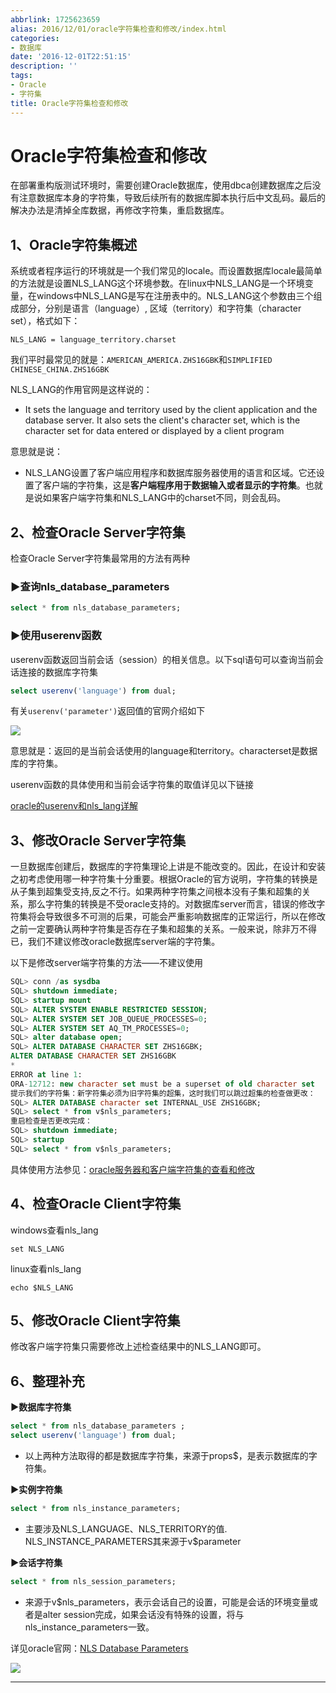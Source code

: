 ```yaml
---
abbrlink: 1725623659
alias: 2016/12/01/oracle字符集检查和修改/index.html
categories:
- 数据库
date: '2016-12-01T22:51:15'
description: ''
tags:
- Oracle
- 字符集
title: Oracle字符集检查和修改
---
```









# Oracle字符集检查和修改

在部署重构版测试环境时，需要创建Oracle数据库，使用dbca创建数据库之后没有注意数据库本身的字符集，导致后续所有的数据库脚本执行后中文乱码。最后的解决办法是清掉全库数据，再修改字符集，重启数据库。

## 1、Oracle字符集概述

系统或者程序运行的环境就是一个我们常见的locale。而设置数据库locale最简单的方法就是设置NLS_LANG这个环境参数。在linux中NLS_LANG是一个环境变量，在windows中NLS_LANG是写在注册表中的。NLS_LANG这个参数由三个组成部分，分别是语言（language）, 区域（territory）和字符集（character set），格式如下：

```shell
NLS_LANG = language_territory.charset
```

我们平时最常见的就是：`AMERICAN_AMERICA.ZHS16GBK`和`SIMPLIFIED CHINESE_CHINA.ZHS16GBK`

NLS_LANG的作用官网是这样说的：

- It sets the language and territory used by the client application and the database server. It also sets the client's character set, which is the character set for data entered or displayed by a client program

<!--more-->

意思就是说：

- NLS_LANG设置了客户端应用程序和数据库服务器使用的语言和区域。它还设置了客户端的字符集，这是**客户端程序用于数据输入或者显示的字符集**。也就是说如果客户端字符集和NLS_LANG中的charset不同，则会乱码。

## 2、检查Oracle Server字符集

检查Oracle Server字符集最常用的方法有两种

### ▶查询nls_database_parameters

```sql
select * from nls_database_parameters;
```

### ▶使用userenv函数

userenv函数返回当前会话（session）的相关信息。以下sql语句可以查询当前会话连接的数据库字符集

```sql
select userenv('language') from dual;
```

有关`userenv('parameter')`返回值的官网介绍如下

![](https://flowsnow.oss-cn-shanghai.aliyuncs.com/history/image/oracle/2016-11-29_194757.jpg)

意思就是：返回的是当前会话使用的language和territory。characterset是数据库的字符集。

userenv函数的具体使用和当前会话字符集的取值详见以下链接

[oracle的userenv和nls_lang详解][1]

## 3、修改Oracle Server字符集

一旦数据库创建后，数据库的字符集理论上讲是不能改变的。因此，在设计和安装之初考虑使用哪一种字符集十分重要。根据Oracle的官方说明，字符集的转换是从子集到超集受支持,反之不行。如果两种字符集之间根本没有子集和超集的关系，那么字符集的转换是不受oracle支持的。对数据库server而言，错误的修改字符集将会导致很多不可测的后果，可能会严重影响数据库的正常运行，所以在修改之前一定要确认两种字符集是否存在子集和超集的关系。一般来说，除非万不得已，我们不建议修改oracle数据库server端的字符集。

以下是修改server端字符集的方法——不建议使用

```sql
SQL> conn /as sysdba 
SQL> shutdown immediate; 
SQL> startup mount 
SQL> ALTER SYSTEM ENABLE RESTRICTED SESSION; 
SQL> ALTER SYSTEM SET JOB_QUEUE_PROCESSES=0; 
SQL> ALTER SYSTEM SET AQ_TM_PROCESSES=0; 
SQL> alter database open; 
SQL> ALTER DATABASE CHARACTER SET ZHS16GBK; 
ALTER DATABASE CHARACTER SET ZHS16GBK 
* 
ERROR at line 1: 
ORA-12712: new character set must be a superset of old character set 
提示我们的字符集：新字符集必须为旧字符集的超集，这时我们可以跳过超集的检查做更改： 
SQL> ALTER DATABASE character set INTERNAL_USE ZHS16GBK; 
SQL> select * from v$nls_parameters; 
重启检查是否更改完成： 
SQL> shutdown immediate;  
SQL> startup 
SQL> select * from v$nls_parameters; 
```

具体使用方法参见：[oracle服务器和客户端字符集的查看和修改][2]

## 4、检查Oracle Client字符集

windows查看nls_lang

```shell
set NLS_LANG
```

linux查看nls_lang

```shell
echo $NLS_LANG
```

## 5、修改Oracle Client字符集

修改客户端字符集只需要修改上述检查结果中的NLS_LANG即可。

## 6、整理补充 

**▶数据库字符集** 

```sql
select * from nls_database_parameters ;
select userenv('language') from dual;
```

- 以上两种方法取得的都是数据库字符集，来源于props$，是表示数据库的字符集。

**▶实例字符集** 

```sql
select * from nls_instance_parameters; 
```

- 主要涉及NLS_LANGUAGE、NLS_TERRITORY的值. NLS_INSTANCE_PARAMETERS其来源于v$parameter

**▶会话字符集** 

```sql
select * from nls_session_parameters; 
```

- 来源于v$nls_parameters，表示会话自己的设置，可能是会话的环境变量或者是alter session完成，如果会话没有特殊的设置，将与nls_instance_parameters一致。

详见oracle官网：[NLS Database Parameters][3]

![](https://flowsnow.oss-cn-shanghai.aliyuncs.com/history/image/oracle/NLS%20Data%20Dictionary%20Views.jpg)

--- 

[1]: https://suncle.me/2016/12/01/oracle%E7%9A%84userenv%E5%92%8Cnls-lang%E8%AF%A6%E8%A7%A3/
[2]: https://blog.csdn.net/dream19881003/article/details/6800056
[3]: https://docs.oracle.com/cd/E11882_01/server.112/e10729/ch3globenv.htm#NLSPG194